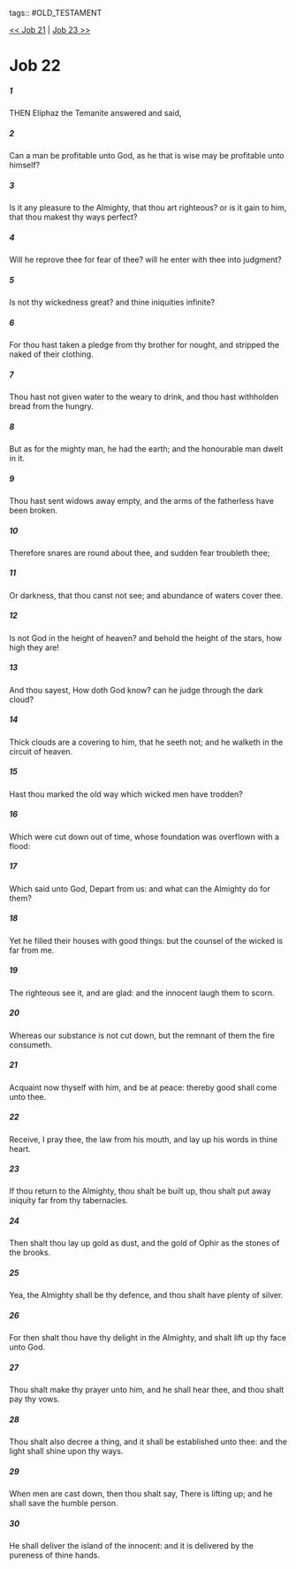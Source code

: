 tags:: #OLD_TESTAMENT

[<< Job 21](OLD_TESTAMENT/18_Job/Job_21.md) | [Job 23 >>](OLD_TESTAMENT/18_Job/Job_23.md)

# Job 22

##### 1

THEN Eliphaz the Temanite answered and said,

##### 2

Can a man be profitable unto God, as he that is wise may be profitable unto himself?

##### 3

Is it any pleasure to the Almighty, that thou art righteous? or is it gain to him, that thou makest thy ways perfect?

##### 4

Will he reprove thee for fear of thee? will he enter with thee into judgment?

##### 5

Is not thy wickedness great? and thine iniquities infinite?

##### 6

For thou hast taken a pledge from thy brother for nought, and stripped the naked of their clothing.

##### 7

Thou hast not given water to the weary to drink, and thou hast withholden bread from the hungry.

##### 8

But as for the mighty man, he had the earth; and the honourable man dwelt in it.

##### 9

Thou hast sent widows away empty, and the arms of the fatherless have been broken.

##### 10

Therefore snares are round about thee, and sudden fear troubleth thee;

##### 11

Or darkness, that thou canst not see; and abundance of waters cover thee.

##### 12

Is not God in the height of heaven? and behold the height of the stars, how high they are!

##### 13

And thou sayest, How doth God know? can he judge through the dark cloud?

##### 14

Thick clouds are a covering to him, that he seeth not; and he walketh in the circuit of heaven.

##### 15

Hast thou marked the old way which wicked men have trodden?

##### 16

Which were cut down out of time, whose foundation was overflown with a flood:

##### 17

Which said unto God, Depart from us: and what can the Almighty do for them?

##### 18

Yet he filled their houses with good things: but the counsel of the wicked is far from me.

##### 19

The righteous see it, and are glad: and the innocent laugh them to scorn.

##### 20

Whereas our substance is not cut down, but the remnant of them the fire consumeth.

##### 21

Acquaint now thyself with him, and be at peace: thereby good shall come unto thee.

##### 22

Receive, I pray thee, the law from his mouth, and lay up his words in thine heart.

##### 23

If thou return to the Almighty, thou shalt be built up, thou shalt put away iniquity far from thy tabernacles.

##### 24

Then shalt thou lay up gold as dust, and the gold of Ophir as the stones of the brooks.

##### 25

Yea, the Almighty shall be thy defence, and thou shalt have plenty of silver.

##### 26

For then shalt thou have thy delight in the Almighty, and shalt lift up thy face unto God.

##### 27

Thou shalt make thy prayer unto him, and he shall hear thee, and thou shalt pay thy vows.

##### 28

Thou shalt also decree a thing, and it shall be established unto thee: and the light shall shine upon thy ways.

##### 29

When men are cast down, then thou shalt say, There is lifting up; and he shall save the humble person.

##### 30

He shall deliver the island of the innocent: and it is delivered by the pureness of thine hands.
